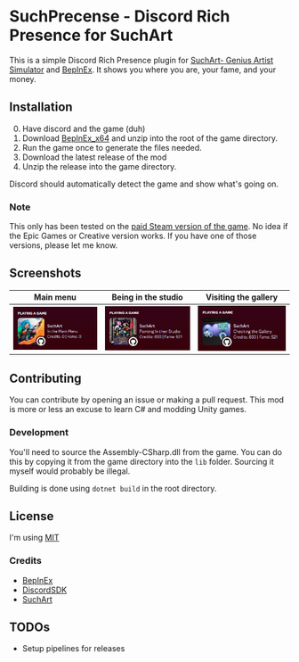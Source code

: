 # SuchPrecense - Discord Rich Presence for SuchArt

This is a simple Discord Rich Presence plugin for [SuchArt- Genius Artist Simulator](https://store.steampowered.com/app/1293180/SuchArt_Genius_Artist_Simulator/) and [BepInEx](https://github.com/BepInEx/BepInEx). It shows you where you are, your fame, and your money.


## Installation

0. Have discord and the game (duh)
1. Download [BepInEx_x64](https://github.com/BepInEx/BepInEx/releases/tag/v5.4.21) and unzip into the root of the game directory.
2. Run the game once to generate the files needed.
3. Download the latest release of the mod
4. Unzip the release into the game directory. 

Discord should automatically detect the game and show what's going on.

### Note

This only has been tested on the [paid Steam version of the game](https://store.steampowered.com/app/1293180/SuchArt_Genius_Artist_Simulator/). No idea if the Epic Games or Creative version works. If you have one of those versions, please let me know.

## Screenshots

|Main menu|Being in the studio|Visiting the gallery|
|---	|---	|---	|
|![Main menu](md/image.png)|![studio](./md/image-1.png)|   ![gallery](./md/image-3.png)	|

## Contributing

You can contribute by opening an issue or making a pull request. This mod is more or less an excuse to learn C# and modding Unity games.

### Development

You'll need to source the Assembly-CSharp.dll from the game. You can do this by copying it from the game directory into the `lib` folder. Sourcing it myself would probably be illegal.

Building is done using `dotnet build` in the root directory.

## License

I'm using [MIT](https://choosealicense.com/licenses/mit/)

### Credits

- [BepInEx](https://github.com/BepInEx/BepInEx)
- [DiscordSDK](https://discord.com/developers/docs/game-sdk/sdk-starter-guide)
- [SuchArt](https://store.steampowered.com/app/1293180/SuchArt_Genius_Artist_Simulator/)


## TODOs

- Setup pipelines for releases